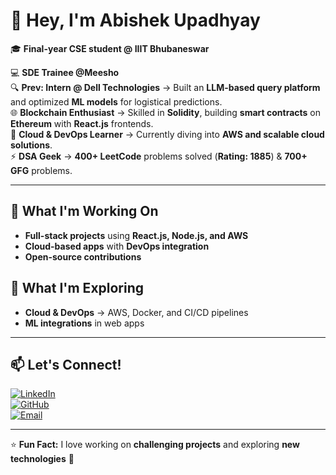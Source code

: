 # 👋 Hey, I'm Abishek Upadhyay  
🎓 **Final-year CSE student @ IIIT Bhubaneswar**  

💻 **SDE Trainee @Meesho**  
🔍 **Prev: Intern @ Dell Technologies** → Built an **LLM-based query platform** and optimized **ML models** for logistical predictions.  
🌐 **Blockchain Enthusiast** → Skilled in **Solidity**, building **smart contracts** on **Ethereum** with **React.js** frontends.  
🚀 **Cloud & DevOps Learner** → Currently diving into **AWS and scalable cloud solutions**.  
⚡ **DSA Geek** → **400+ LeetCode** problems solved (**Rating: 1885**) & **700+ GFG** problems.  

---

## 🚀 What I'm Working On  
- **Full-stack projects** using **React.js, Node.js, and AWS**  
- **Cloud-based apps** with **DevOps integration**  
- **Open-source contributions**  

## 🌱 What I'm Exploring  
- **Cloud & DevOps** → AWS, Docker, and CI/CD pipelines  
- **ML integrations** in web apps  

---

## 📫 Let's Connect!  
[![LinkedIn](https://img.shields.io/badge/LinkedIn-Connect-blue?style=flat&logo=linkedin)](https://www.linkedin.com/in/abishek-upadhyay-623026228/)  
[![GitHub](https://img.shields.io/badge/GitHub-Follow-black?style=flat&logo=github)](https://github.com/abishek023-dev)  
[![Email](https://img.shields.io/badge/Email-Contact-red?style=flat&logo=gmail)](mailto:abishekupadhyay2020@gmail.com)  

---
⭐ **Fun Fact:** I love working on **challenging projects** and exploring **new technologies** 🚀  
